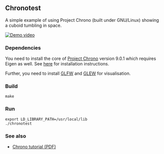## Chronotest

A simple example of using Project Chrono (built under GNU/Linux) showing a cuboid tumbling in space.

[![Demo video](https://i.ytimg.com/vi/sOVNxBt_VFk/hqdefault.jpg)](https://www.youtube.com/watch?v=sOVNxBt_VFk)

### Dependencies

You need to install the core of [Project Chrono][1] version 9.0.1 which requires Eigen as well.
See [here][2] for installation instructions.

Further, you need to install [GLFW][3] and [GLEW][4] for visualisation.

### Build

```Shell
make
```

### Run

```Shell
export LD_LIBRARY_PATH=/usr/local/lib
./chronotest
```

### See also

* [Chrono tutorial (PDF)][5]

[1]: https://projectchrono.org/
[2]: https://api.projectchrono.org/development/tutorial_install_chrono.html
[3]: https://www.glfw.org/
[4]: https://glew.sourceforge.net/
[5]: https://www.projectchrono.org/tasora/download/lecture_chrono_tutorial.pdf
